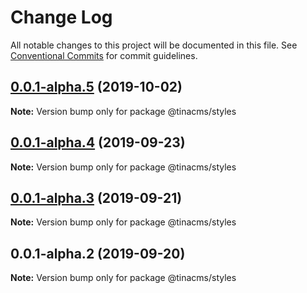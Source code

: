 # Change Log

All notable changes to this project will be documented in this file.
See [Conventional Commits](https://conventionalcommits.org) for commit guidelines.

## [0.0.1-alpha.5](https://github.com/tinacms/tinacms/compare/@tinacms/styles@0.0.1-alpha.4...@tinacms/styles@0.0.1-alpha.5) (2019-10-02)

**Note:** Version bump only for package @tinacms/styles





## [0.0.1-alpha.4](https://github.com/tinacms/tinacms/compare/@tinacms/styles@0.0.1-alpha.3...@tinacms/styles@0.0.1-alpha.4) (2019-09-23)

**Note:** Version bump only for package @tinacms/styles





## [0.0.1-alpha.3](https://github.com/tinacms/tinacms/compare/@tinacms/styles@0.0.1-alpha.2...@tinacms/styles@0.0.1-alpha.3) (2019-09-21)

**Note:** Version bump only for package @tinacms/styles





## 0.0.1-alpha.2 (2019-09-20)

**Note:** Version bump only for package @tinacms/styles
